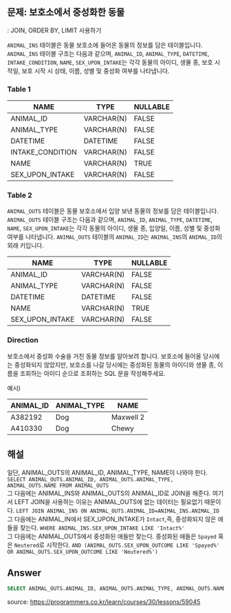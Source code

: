 ## 문제: 보호소에서 중성화한 동물
: JOIN, ORDER BY, LIMIT 사용하기

`ANIMAL_INS` 테이블은 동물 보호소에 들어온 동물의 정보를 담은 테이블입니다. `ANIMAL_INS` 테이블 구조는 다음과 같으며, `ANIMAL_ID`, `ANIMAL_TYPE`, `DATETIME`, `INTAKE_CONDITION`, `NAME`, `SEX_UPON_INTAKE`는 각각 동물의 아이디, 생물 종, 보호 시작일, 보호 시작 시 상태, 이름, 성별 및 중성화 여부를 나타냅니다.

### Table 1

| NAME             | TYPE       | NULLABLE |
|------------------|------------|----------|
| ANIMAL_ID        | VARCHAR(N) | FALSE    |
| ANIMAL_TYPE      | VARCHAR(N) | FALSE    |
| DATETIME         | DATETIME   | FALSE    |
| INTAKE_CONDITION | VARCHAR(N) | FALSE    |
| NAME             | VARCHAR(N) | TRUE     |
| SEX_UPON_INTAKE  | VARCHAR(N) | FALSE    |


### Table 2

`ANIMAL_OUTS` 테이블은 동물 보호소에서 입양 보낸 동물의 정보를 담은 테이블입니다.  `ANIMAL_OUTS` 테이블 구조는 다음과 같으며, `ANIMAL_ID`, `ANIMAL_TYPE`, `DATETIME`, `NAME`, `SEX_UPON_INTAKE`는 각각 동물의 아이디, 생물 종, 입양일, 이름, 성별 및 중성화 여부를 나타냅니다. `ANIMAL_OUTS` 테이블의 `ANIMAL_ID`는 `ANIMAL_INS`의 `ANIMAL_ID`의 외래 키입니다.

| NAME             | TYPE       | NULLABLE |
|------------------|------------|----------|
| ANIMAL_ID        | VARCHAR(N) | FALSE    |
| ANIMAL_TYPE      | VARCHAR(N) | FALSE    |
| DATETIME         | DATETIME   | FALSE    |
| NAME             | VARCHAR(N) | TRUE     |
| SEX_UPON_INTAKE  | VARCHAR(N) | FALSE    |



### Direction

보호소에서 중성화 수술을 거친 동물 정보를 알아보려 합니다. 보호소에 들어올 당시에는 중성화되지 않았지만, 보호소를 나갈 당시에는 중성화된 동물의 아이디와 생물 종, 이름을 조회하는 아이디 순으로 조회하는 SQL 문을 작성해주세요.

예시)

| ANIMAL_ID  | ANIMAL_TYPE  | NAME      |
|------------|--------------|-----------|
| A382192    |	Dog	        |  Maxwell 2|
| A410330    |	Dog	        |  Chewy    |

      

## 해설

일단, ANIMAL_OUTS의 ANIMAL_ID, ANIMAL_TYPE, NAME이 나와야 한다. 
```SELECT ANIMAL_OUTS.ANIMAL_ID, ANIMAL_OUTS.ANIMAL_TYPE, ANIMAL_OUTS.NAME FROM ANIMAL_OUTS ```  
그 다음에는 ANIMAL_INS와 ANIMAL_OUTS의 ANIMAL_ID로 JOIN을 해준다. 여기서 LEFT JOIN을 사용하는 이유는 ANIMAL_OUTS에 없는 데이터는 필요없기 때문이다.
```LEFT JOIN ANIMAL_INS ON ANIMAL_OUTS.ANIMAL_ID=ANIMAL_INS.ANIMAL_ID```   
그 다음에는 ANIMAL_IN에서 SEX_UPON_INTAKE가 `Intact`,즉, 중성화되지 않은 애들을 찾는다. 
```WHERE ANIMAL_INS.SEX_UPON_INTAKE LIKE 'Intact%'```  
그 다음에는 ANIMAL_OUTS에서 중성화된 애들만 찾는다. 중성화된 애들은 `Spayed` 혹은 `Neutered`로 시작한다.
```AND (ANIMAL_OUTS.SEX_UPON_OUTCOME LIKE 'Spayed%' OR ANIMAL_OUTS.SEX_UPON_OUTCOME LIKE 'Neutered%')```


## Answer

```SQL
SELECT ANIMAL_OUTS.ANIMAL_ID, ANIMAL_OUTS.ANIMAL_TYPE, ANIMAL_OUTS.NAME FROM ANIMAL_OUTS LEFT JOIN ANIMAL_INS ON ANIMAL_OUTS.ANIMAL_ID=ANIMAL_INS.ANIMAL_ID WHERE ANIMAL_INS.SEX_UPON_INTAKE LIKE 'Intact%' AND (ANIMAL_OUTS.SEX_UPON_OUTCOME LIKE 'Spayed%' OR ANIMAL_OUTS.SEX_UPON_OUTCOME LIKE 'Neutered%')
```


<bold> source: https://programmers.co.kr/learn/courses/30/lessons/59045 </bold>
